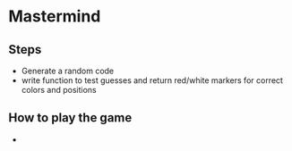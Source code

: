 # Mastermind

## Steps

- Generate a random code
- write function to test guesses and return red/white markers for correct colors and positions

## How to play the game
- 
